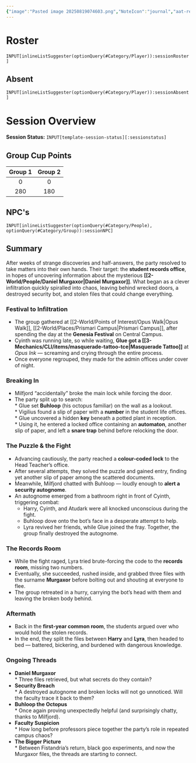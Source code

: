 ```yaml
---
{"image":"Pasted image 20250819074603.png","NoteIcon":"journal","aat-render-enabled":true,"fc-category":["Main Story"],"fc-display-name":"Heist the Records Room","sessionstatus":"Occurred","type":"Session Journal","sessionDate":"2025-09-06","players":7,"OneLiner":"Breaking into the admin offices for Murgaxor student records","timelines":["journal"],"tags":["journal","#Category/Journal","nwa"],"obsidianUIMode":"preview","sessionRoster":["[[1-Party/Group 1/Atudark.md|Atudark]]","[[1-Party/Group 2/Cyinth Agora.md|Cyinth Agora]]","[[1-Party/Group 1/Guiloip Guhloo (Glue).md|Guiloip Guhloo (Glue)]]","[[1-Party/Group 2/Harry Blackstone.md|Harry Blackstone]]","[[1-Party/Group 2/Lyra Everlight.md|Lyra Everlight]]","[[1-Party/Group 1/Milfjord Goodleaf.md|Milfjord Goodleaf]]","[[1-Party/Group 1/Vigilius Palamas.md|Vigilius Palamas]]"],"sessionAbsent":["[[1-Party/Group 2/H'er.md|H'er]]"],"sessionNPC":["[[2-World/People/Veyra Murgaxor.md|Veyra Murgaxor]]","[[2-World/People/Daniel Murgaxor.md|Daniel Murgaxor]]","[[2-World/People/Grenshel Murgaxor.md|Grenshel Murgaxor]]"],"dg-publish":true,"dg-path":"Session Journals/2025-09-06 - Heist the Records Room.md","permalink":"/session-journals/2025-09-06-heist-the-records-room/","dgPassFrontmatter":true,"updated":"2025-09-27T18:33:42.000+01:00"}
---
```



# Roster 



`INPUT[inlineListSuggester(optionQuery(#Category/Player)):sessionRoster]`
 

## Absent



`INPUT[inlineListSuggester(optionQuery(#Category/Player)):sessionAbsent]`
 

# Session Overview

**Session Status:** `INPUT[template-session-status][:sessionstatus]`

## Group Cup Points

| Group 1 | Group 2 |
| :-----: | :-----: |
|    0    |    0    |
|   280   |   180   |

## NPC's

`INPUT[inlineListSuggester(optionQuery(#Category/People), optionQuery(#Category/Group)):sessionNPC]`

## Summary
After weeks of strange discoveries and half-answers, the party resolved to take matters into their own hands. Their target: the **student records office**, in hopes of uncovering information about the mysterious **[[2-World/People/Daniel Murgaxor\|Daniel Murgaxor]]**. What began as a clever infiltration quickly spiralled into chaos, leaving behind wrecked doors, a destroyed security bot, and stolen files that could change everything.
### Festival to Infiltration
* The group gathered at [[2-World/Points of Interest/Opus Walk\|Opus Walk]], [[2-World/Places/Prismari Campus\|Prismari Campus]], after spending the day at the **Genesia Festival** on Central Campus.  
* Cyinth was running late, so while waiting, **Glue got a [[3-Mechanics/CLI/items/masquerade-tattoo-tce\|Masquerade Tattoo]]** at *Opus Ink* — screaming and crying through the entire process.  
* Once everyone regrouped, they made for the admin offices under cover of night.
### Breaking In
* Milfjord “accidentally” broke the main lock while forcing the door.  
* The party split up to search:  
	  * Glue set **Buhloop** (his octopus familiar) on the wall as a lookout.  
	  * Vigilius found a slip of paper with a **number** in the student life offices.  
	  * Glue uncovered a hidden **key** beneath a potted plant in reception.  
	  * Using it, he entered a locked office containing an **automaton**, another slip of paper, and left a **snare trap** behind before relocking the door.
### The Puzzle & the Fight
* Advancing cautiously, the party reached a **colour-coded lock** to the Head Teacher’s office.  
* After several attempts, they solved the puzzle and gained entry, finding yet another slip of paper among the scattered documents.  
* Meanwhile, Milfjord chatted with Buhloop — loudly enough to **alert a security autognome**.  
* An autognome emerged from a bathroom right in front of Cyinth, triggering combat:  
  * Harry, Cyinth, and Atudark were all knocked unconscious during the fight.  
  * Buhloop dove onto the bot’s face in a desperate attempt to help.  
  * Lyra revived her friends, while Glue joined the fray. Together, the group finally destroyed the autognome.
### The Records Room

* While the fight raged, Lyra tried brute-forcing the code to the **records room**, missing two numbers.  
* Eventually, she succeeded, rushed inside, and grabbed three files with the surname **Murgaxor** before bolting out and shouting at everyone to flee.  
* The group retreated in a hurry, carrying the bot’s head with them and leaving the broken body behind.
### Aftermath

* Back in the **first-year common room**, the students argued over who would hold the stolen records.  
* In the end, they split the files between **Harry** and **Lyra**, then headed to bed — battered, bickering, and burdened with dangerous knowledge.
### **Ongoing Threads**
* **Daniel Murgaxor**   
	  * Three files retrieved, but what secrets do they contain?  
* **Security Breach**   
	  * A destroyed autognome and broken locks will not go unnoticed. Will the faculty trace it back to them?  
* **Buhloop the Octopus**  
	  * Once again proving unexpectedly helpful (and surprisingly chatty, thanks to Milfjord).  
* **Faculty Suspicion**  
	  * How long before professors piece together the party’s role in repeated campus chaos?  
* **The Bigger Picture**  
	  * Between Fistandria’s return, black goo experiments, and now the Murgaxor files, the threads are starting to connect.